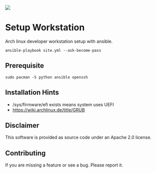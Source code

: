![](https://github.com/orltom/setup-workstation/workflows/check/badge.svg)

# Setup Workstation
Arch linux developer workstation setup with ansible.
```
ansible-playbook site.yml --ask-become-pass
```


## Prerequisite
```
sudo pacman -S python ansible openssh
```

## Installation Hints
* /sys/firmware/efi exists means system uses UEFI
* https://wiki.archlinux.de/title/GRUB

## Disclaimer
This software is provided as source code under an Apache 2.0 license.

## Contributing
If you are missing a feature or see a bug. Please report it.
